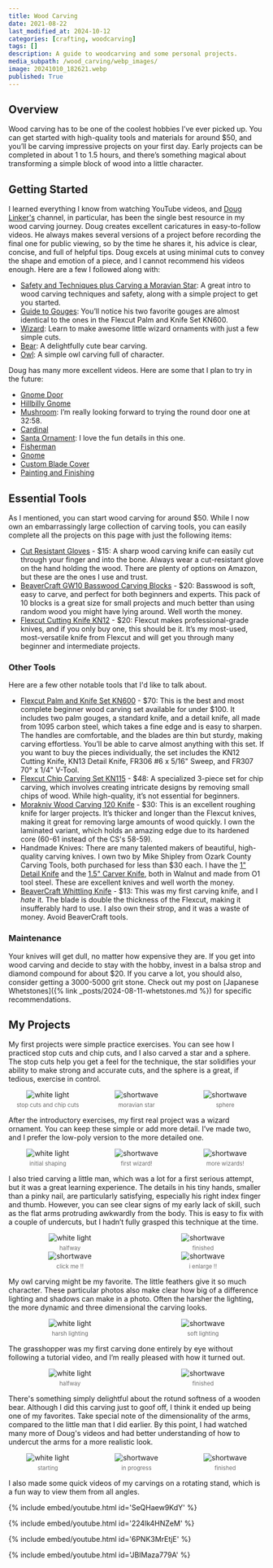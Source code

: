 ```yaml
---
title: Wood Carving
date: 2021-08-22
last_modified_at: 2024-10-12
categories: [crafting, woodcarving]
tags: []
description: A guide to woodcarving and some personal projects.
media_subpath: /wood_carving/webp_images/
image: 20241010_182621.webp
published: True
---
```


<style>
    .grid-2x2 {
        display: grid;
        grid-template-columns: 1fr 1fr;
        grid-template-rows: auto auto;
        column-gap: 20px; /* Keep horizontal gap */
        justify-items: center;
    }
    .grid-3x2 {
        display: grid;
        grid-template-columns: 1fr 1fr 1fr;
        grid-template-rows: auto auto;
        column-gap: 20px; /* Keep horizontal gap */
        justify-items: center;
    }
    .grid-container {
        justify-items: center;
    }
    .grid-container > div {
        display: flex;
        flex-direction: column;
        align-items: center;
        height: 100%; /* Ensure the div takes full height of the grid cell */
    }
    .grid-container .image-div {    
        justify-content: flex-end; 
    }
    .grid-container img {
        width: auto;
        max-width: 100%;
        height: auto;
        object-fit: cover;
        display: block;
        margin-bottom: 5px; /* Small margin to separate the image and caption */}
    .grid-container .caption {display: block;
        text-align: center;
        font-style: normal;
        font-size: 80%;
        padding: 0;
        color: #6d6c6c;
    }
</style>

## Overview
Wood carving has to be one of the coolest hobbies I’ve ever picked up. You can get started with high-quality tools and materials for around $50, and you’ll be carving impressive projects on your first day. Early projects can be completed in about 1 to 1.5 hours, and there’s something magical about transforming a simple block of wood into a little character.

## Getting Started
I learned everything I know from watching YouTube videos, and [Doug Linker's](https://www.youtube.com/@dougLinker) channel, in particular, has been the single best resource in my wood carving journey. Doug creates excellent caricatures in easy-to-follow videos. He always makes several versions of a project before recording the final one for public viewing, so by the time he shares it, his advice is clear, concise, and full of helpful tips. Doug excels at using minimal cuts to convey the shape and emotion of a piece, and I cannot recommend his videos enough. Here are a few I followed along with:

- [Safety and Techniques plus Carving a Moravian Star](https://www.youtube.com/watch?v=2E65f40Fm1k): A great intro to wood carving techniques and safety, along with a simple project to get you started.
- [Guide to Gouges](https://www.youtube.com/watch?v=UEcOne4XbXA): You’ll notice his two favorite gouges are almost identical to the ones in the Flexcut Palm and Knife Set KN600.
- [Wizard](https://www.youtube.com/watch?v=AlIr95-ZlCc): Learn to make awesome little wizard ornaments with just a few simple cuts.
- [Bear](https://www.youtube.com/watch?v=wxh1ezJEHzQ): A delightfully cute bear carving.
- [Owl](https://www.youtube.com/watch?v=LXY3wuRn5yo): A simple owl carving full of character.

Doug has many more excellent videos. Here are some that I plan to try in the future:
- [Gnome Door](https://www.youtube.com/watch?v=ArVAO7CB9fI)
- [Hillbilly Gnome](https://www.youtube.com/watch?v=T4AXNQMxeIM&list=PLLMAepy0T3HzM8sSwb2TDMNa_O1iK1NZ8&index=4)
- [Mushroom](https://www.youtube.com/watch?v=oAMBDcblyBQ): I’m really looking forward to trying the round door one at 32:58.
- [Cardinal](https://www.youtube.com/watch?v=fLbghQByfOw)
- [Santa Ornament](https://www.youtube.com/watch?v=OpfL2DITRUs): I love the fun details in this one.
- [Fisherman](https://www.youtube.com/watch?v=IPbUU-rD8n8)
- [Gnome](https://www.youtube.com/watch?v=i3jG0If3qDM)
- [Custom Blade Cover](https://www.youtube.com/watch?v=w7xrWfM7JJM)
- [Painting and Finishing](https://www.youtube.com/watch?v=jfbfOIf7i_M)

## Essential Tools
As I mentioned, you can start wood carving for around $50. While I now own an embarrassingly large collection of carving tools, you can easily complete all the projects on this page with just the following items:

- [Cut Resistant Gloves](https://www.amazon.com/gp/product/B01HPU3GFS) - $15: A sharp wood carving knife can easily cut through your finger and into the bone. Always wear a cut-resistant glove on the hand holding the wood. There are plenty of options on Amazon, but these are the ones I use and trust.
- [BeaverCraft GW10 Basswood Carving Blocks](https://www.amazon.com/gp/product/B08D9ST5PF) - $20: Basswood is soft, easy to carve, and perfect for both beginners and experts. This pack of 10 blocks is a great size for small projects and much better than using random wood you might have lying around. Well worth the money.
- [Flexcut Cutting Knife KN12](https://www.amazon.com/dp/B000ZRZQ1G) - $20: Flexcut makes professional-grade knives, and if you only buy one, this should be it. It’s my most-used, most-versatile knife from Flexcut and will get you through many beginner and intermediate projects.

### Other Tools
Here are a few other notable tools that I'd like to talk about.
- [Flexcut Palm and Knife Set KN600](https://www.amazon.com/gp/product/B005EG033Y) - $70: This is the best and most complete beginner wood carving set available for under $100. It includes two palm gouges, a standard knife, and a detail knife, all made from 1095 carbon steel, which takes a fine edge and is easy to sharpen. The handles are comfortable, and the blades are thin but sturdy, making carving effortless. You’ll be able to carve almost anything with this set. If you want to buy the pieces individually, the set includes the KN12 Cutting Knife, KN13 Detail Knife, FR306 #6 x 5/16" Sweep, and FR307 70° x 1/4" V-Tool.
- [Flexcut Chip Carving Set KN115](https://www.amazon.com/gp/product/B0057P4ARM) - $48: A specialized 3-piece set for chip carving, which involves creating intricate designs by removing small chips of wood. While high-quality, it’s not essential for beginners.
- [Morakniv Wood Carving 120 Knife](https://www.amazon.com/gp/product/B09JJ8HRBH) - $30: This is an excellent roughing knife for larger projects. It’s thicker and longer than the Flexcut knives, making it great for removing large amounts of wood quickly. I own the laminated variant, which holds an amazing edge due to its hardened core (60-61 instead of the CS's 58-59).
- Handmade Knives: There are many talented makers of beautiful, high-quality carving knives. I own two by Mike Shipley from Ozark County Carving Tools, both purchased for less than $30 each. I have the [1" Detail Knife](https://mountainwoodcarvers.com/products/copy-of-occt-original-walnut-whittler-1-1-4-flat-grind) and the [1.5" Carver Knife](https://mountainwoodcarvers.com/products/copy-of-occt-original-walnut-carver-1-3-4-flat-grind), both in Walnut and made from O1 tool steel. These are excellent knives and well worth the money.
- [BeaverCraft Whittling Knife](https://www.amazon.com/gp/product/B071WCH6T4) - $13: This was my first carving knife, and I *hate* it. The blade is double the thickness of the Flexcut, making it insufferably hard to use. I also own their strop, and it was a waste of money. Avoid BeaverCraft tools.

### Maintenance
Your knives will get dull, no matter how expensive they are. If you get into wood carving and decide to stay with the hobby, invest in a balsa strop and diamond compound for about $20. If you carve a lot, you should also, consider getting a 3000-5000 grit stone. Check out my post on [Japanese Whetstones]({% link _posts/2024-08-11-whetstones.md %}) for specific recommendations.

## My Projects
My first projects were simple practice exercises. You can see how I practiced stop cuts and chip cuts, and I also carved a star and a sphere. The stop cuts help you get a feel for the technique, the star solidifies your ability to make strong and accurate cuts, and the sphere is a great, if tedious, exercise in control.

<div class="grid-container grid-3x2">
    <div class="image-div">
        <img src="20241010_182913.webp" alt="white light">
    </div>
    <div class="image-div">
        <img src="20210822_104252.webp" alt="shortwave">
    </div>
    <div class="image-div">
        <img src="20241010_182923.webp" alt="shortwave">
    </div>
    <div class="caption">stop cuts and chip cuts</div>
    <div class="caption">moravian star</div>
    <div class="caption">sphere</div>
</div>

After the introductory exercises, my  first real project was a wizard ornament. You can keep these simple or add more detail. I’ve made two, and I prefer the low-poly version to the more detailed one.

<div class="grid-container grid-3x2">
    <div class="image-div">
        <img src="20210822_204330.webp" alt="white light">
    </div>
    <div class="image-div">
        <img src="20210822_212033.webp" alt="shortwave">
    </div>
    <div class="image-div">
        <img src="20241012_212030.webp" alt="shortwave">
    </div>
    <div class="caption">initial shaping</div>
    <div class="caption">first wizard!</div>
    <div class="caption">more wizards!</div>
</div>

I also tried carving a little man, which was a lot for a first serious attempt, but it was a great learning experience. The details in his tiny hands, smaller than a pinky nail, are particularly satisfying, especially his right index finger and thumb. However, you can see clear signs of my early lack of skill, such as the flat arms protruding awkwardly from the body. This is easy to fix with a couple of undercuts, but I hadn’t fully grasped this technique at the time.

<div class="grid-container grid-2x2">
    <div class="image-div">
        <img src="20210824_232944.webp" alt="white light">
    </div>
    <div class="image-div">
        <img src="20210825_220525.webp" alt="shortwave">
    </div>
    <div class="caption">halfway</div>
    <div class="caption">finished</div>
</div>


<div class="grid-container grid-2x2">
    <div class="image-div">
        <img src="20210825_222456.webp" alt="shortwave">
    </div>
    <div class="image-div">
        <img src="20210825_222512.webp" alt="shortwave">
    </div>
    <div class="caption">click me !!</div>
    <div class="caption">i enlarge !!</div>
</div>

My owl carving might be my favorite. The little feathers give it so much character. These particular photos also make clear how big of a difference lighting and shadows can make in a photo. Often the harsher the lighting, the more dynamic and three dimensional the carving looks. 

<div class="grid-container grid-2x2">
    <div class="image-div">
        <img src="20210906_190520.webp" alt="white light">
    </div>
    <div class="image-div">
        <img src="20241012_211455.webp" alt="shortwave">
    </div>
    <div class="caption">harsh lighting</div>
    <div class="caption">soft lighting</div>
</div>

The grasshopper was my first carving done entirely by eye without following a tutorial video, and I’m really pleased with how it turned out.

<div class="grid-container grid-2x2">
    <div class="image-div">
        <img src="20210906_220021.webp" alt="white light">
    </div>
    <div class="image-div">
        <img src="20241012_211404.webp" alt="shortwave">
    </div>
    <div class="caption">halfway</div>
    <div class="caption">finished</div>
</div>

There's something simply delightful about the rotund softness of a wooden bear. Although I did this carving just to goof off, I think it ended up being one of my favorites. Take special note of the dimensionality of the arms, compared to the little man that I did earlier. By this point, I had watched many more of Doug's videos and had better understanding of how to undercut the arms for a more realistic look.

<div class="grid-container grid-3x2">
    <div class="image-div">
        <img src="20210826_161437.webp" alt="white light">
    </div>
    <div class="image-div">
        <img src="20210826_224314.webp" alt="shortwave">
    </div>
    <div class="image-div">
        <img src="20241012_205834.webp" alt="shortwave">
    </div>
    <div class="caption">starting</div>
    <div class="caption">in progress</div>
    <div class="caption">finished</div>
</div>

I also made some quick videos of my carvings on a rotating stand, which is a fun way to view them from all angles.


{% include embed/youtube.html id='SeQHaew9KdY' %} 

{% include embed/youtube.html id='224lk4HNZeM' %} 

{% include embed/youtube.html id='6PNK3MrEtjE' %} 
 
{% include embed/youtube.html id='JBIMaza779A' %}
